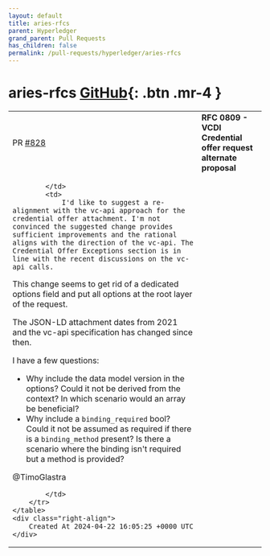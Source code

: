 ```yaml
---
layout: default
title: aries-rfcs
parent: Hyperledger
grand_parent: Pull Requests
has_children: false
permalink: /pull-requests/hyperledger/aries-rfcs
---
```


# aries-rfcs <span class="fs-3 right-align">[GitHub](https://github.com/hyperledger/aries-rfcs){: .btn .mr-4 }</span>


<div>
    <table>
        <tr>
            <td>
                PR <a href="https://github.com/hyperledger/aries-rfcs/pull/828" class=".btn">#828</a>
            </td>
            <td>
                <b>
                    RFC 0809 - VCDI Credential offer request alternate proposal
                </b>
            </td>
        </tr>
        <tr>
            <td>
                
            </td>
            <td>
                I'd like to suggest a re-alignment with the vc-api approach for the credential offer attachment. I'm not convinced the suggested change provides sufficient improvements and the rational aligns with the direction of the vc-api. The Credential Offer Exceptions section is in line with the recent discussions on the vc-api calls.

This change seems to get rid of a dedicated options field and put all options at the root layer of the request.

The JSON-LD attachment dates from 2021 and the vc-api specification has changed since then.

I have a few questions:

- Why include the data model version in the options? Could it not be derived from the context? In which scenario would an array be beneficial?
- Why include a `binding_required` bool? Could it not be assumed as required if there is a `binding_method` present? Is there a scenario where the binding isn't required but a method is provided?

@TimoGlastra 

            </td>
        </tr>
    </table>
    <div class="right-align">
        Created At 2024-04-22 16:05:25 +0000 UTC
    </div>
</div>

